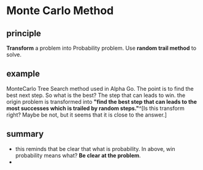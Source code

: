 # Monte Carlo Method
## principle
**Transform** a problem into Probability problem. Use **random trail method** to solve.
## example
MonteCarlo Tree Search method used in Alpha Go. The point is to find the best next step.
So what is the best? The step that can leads to win.
the origin problem is transformed into **"find the best step that can leads to the most successes which is trailed by random steps."**^[Is this transform right? Maybe be not, but it seems that it is close to the answer.]
## summary
- this reminds that be clear that what is probability. In above, win probability means what? **Be clear at the problem**.
- 
